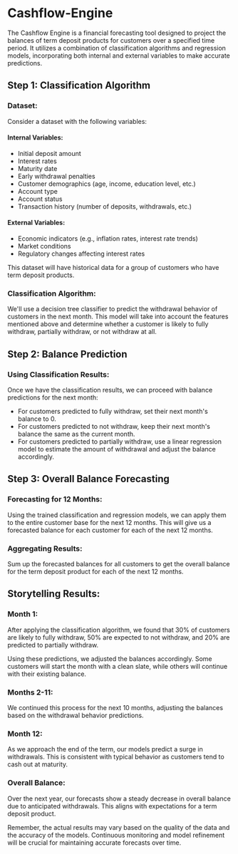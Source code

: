 # Cashflow-Engine

The Cashflow Engine is a financial forecasting tool designed to project the balances of term deposit products for customers over a specified time period. It utilizes a combination of classification algorithms and regression models, incorporating both internal and external variables to make accurate predictions.

## Step 1: Classification Algorithm

### Dataset:

Consider a dataset with the following variables:

#### Internal Variables:
- Initial deposit amount
- Interest rates
- Maturity date
- Early withdrawal penalties
- Customer demographics (age, income, education level, etc.)
- Account type
- Account status
- Transaction history (number of deposits, withdrawals, etc.)

#### External Variables:
- Economic indicators (e.g., inflation rates, interest rate trends)
- Market conditions
- Regulatory changes affecting interest rates

This dataset will have historical data for a group of customers who have term deposit products.

### Classification Algorithm:

We'll use a decision tree classifier to predict the withdrawal behavior of customers in the next month. This model will take into account the features mentioned above and determine whether a customer is likely to fully withdraw, partially withdraw, or not withdraw at all.

## Step 2: Balance Prediction

### Using Classification Results:

Once we have the classification results, we can proceed with balance predictions for the next month:

- For customers predicted to fully withdraw, set their next month's balance to 0.
- For customers predicted to not withdraw, keep their next month's balance the same as the current month.
- For customers predicted to partially withdraw, use a linear regression model to estimate the amount of withdrawal and adjust the balance accordingly.

## Step 3: Overall Balance Forecasting

### Forecasting for 12 Months:

Using the trained classification and regression models, we can apply them to the entire customer base for the next 12 months. This will give us a forecasted balance for each customer for each of the next 12 months.

### Aggregating Results:

Sum up the forecasted balances for all customers to get the overall balance for the term deposit product for each of the next 12 months.

## Storytelling Results:

### Month 1:

After applying the classification algorithm, we found that 30% of customers are likely to fully withdraw, 50% are expected to not withdraw, and 20% are predicted to partially withdraw.

Using these predictions, we adjusted the balances accordingly. Some customers will start the month with a clean slate, while others will continue with their existing balance.

### Months 2-11:

We continued this process for the next 10 months, adjusting the balances based on the withdrawal behavior predictions.

### Month 12:

As we approach the end of the term, our models predict a surge in withdrawals. This is consistent with typical behavior as customers tend to cash out at maturity.

### Overall Balance:

Over the next year, our forecasts show a steady decrease in overall balance due to anticipated withdrawals. This aligns with expectations for a term deposit product.

Remember, the actual results may vary based on the quality of the data and the accuracy of the models. Continuous monitoring and model refinement will be crucial for maintaining accurate forecasts over time.
